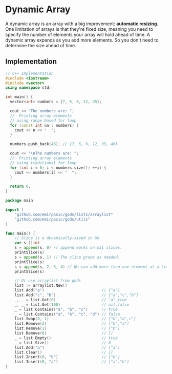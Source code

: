 # Dynamic Array

A dynamic array is an array with a big improvement: **automatic resizing**. One limitation of arrays is that they're fixed size, meaning you need to specify the number of elements your array will hold ahead of time. A dynamic array expands as you add more elements. So you don't need to determine the size ahead of time.

## Implementation
```c++
// C++ Implementation
#include <iostream>
#include <vector>
using namespace std;

int main() {
  vector<int> numbers = {7, 5, 6, 12, 35};

  cout << "The numbers are: ";
  //  Printing array elements
  // using range based for loop
  for (const int &n : numbers) {
    cout << n << "  ";
  }

  numbers.push_back(46); // {7, 5, 6, 12, 35, 46}

  cout << "\nThe numbers are: ";
  //  Printing array elements
  // using traditional for loop
  for (int i = 0; i < numbers.size(); ++i) {
    cout << numbers[i] << "  ";
  }

  return 0;
}
```

```go
package main

import (
	"github.com/emirpasic/gods/lists/arraylist"
	"github.com/emirpasic/gods/utils"
)

func main() {
    // Slice is a dynamically-sized in Go
    var s []int
	s = append(s, 0) // append works on nil slices.
	printSlice(s)
	s = append(s, 1) // The slice grows as needed.
	printSlice(s)
	s = append(s, 2, 3, 4) // We can add more than one element at a time.
	printSlice(s)

    // Or use arraylist from gods
	list := arraylist.New()
	list.Add("a")                         // ["a"]
	list.Add("c", "b")                    // ["a","c","b"]
	_, _ = list.Get(0)                    // "a",true
	_, _ = list.Get(100)                  // nil,false
	_ = list.Contains("a", "b", "c")      // true
	_ = list.Contains("a", "b", "c", "d") // false
	list.Swap(0, 1)                       // ["b","a",c"]
	list.Remove(2)                        // ["b","a"]
	list.Remove(1)                        // ["b"]
	list.Remove(0)                        // []
	_ = list.Empty()                      // true
	_ = list.Size()                       // 0
	list.Add("a")                         // ["a"]
	list.Clear()                          // []
	list.Insert(0, "b")                   // ["b"]
	list.Insert(0, "a")                   // ["a","b"]
}
```